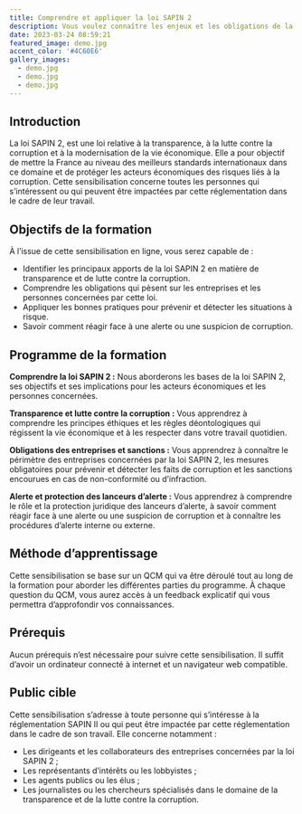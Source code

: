 ```yaml
---
title: Comprendre et appliquer la loi SAPIN 2
description: Vous voulez connaître les enjeux et les obligations de la loi SAPIN 2, qui vise à renforcer la transparence et la lutte contre la corruption dans la vie économique ? Suivez cette sensibilisation en ligne et découvrez comment vous mettre en conformité avec cette réglementation.
date: 2023-03-24 08:59:21
featured_image: demo.jpg
accent_color: '#4C60E6'
gallery_images:
  - demo.jpg
  - demo.jpg
  - demo.jpg
---
```


## Introduction

La loi SAPIN 2, est une loi relative à la transparence, à la lutte contre la corruption et à la modernisation de la vie économique. Elle a pour objectif de mettre la France au niveau des meilleurs standards internationaux dans ce domaine et de protéger les acteurs économiques des risques liés à la corruption. Cette sensibilisation concerne toutes les personnes qui s’intéressent ou qui peuvent être impactées par cette réglementation dans le cadre de leur travail.

## Objectifs de la formation

À l’issue de cette sensibilisation en ligne, vous serez capable de :

- Identifier les principaux apports de la loi SAPIN 2 en matière de transparence et de lutte contre la corruption.
- Comprendre les obligations qui pèsent sur les entreprises et les personnes concernées par cette loi.
- Appliquer les bonnes pratiques pour prévenir et détecter les situations à risque.
- Savoir comment réagir face à une alerte ou une suspicion de corruption.

## Programme de la formation

**Comprendre la loi SAPIN 2 :** Nous aborderons les bases de la loi SAPIN 2, ses objectifs et ses implications pour les acteurs économiques et les personnes concernées.

**Transparence et lutte contre la corruption :** Vous apprendrez à comprendre les principes éthiques et les règles déontologiques qui régissent la vie économique et à les respecter dans votre travail quotidien.

**Obligations des entreprises et sanctions :** Vous apprendrez à connaître le périmètre des entreprises concernées par la loi SAPIN 2, les mesures obligatoires pour prévenir et détecter les faits de corruption et les sanctions encourues en cas de non-conformité ou d’infraction.

**Alerte et protection des lanceurs d’alerte :** Vous apprendrez à comprendre le rôle et la protection juridique des lanceurs d’alerte, à savoir comment réagir face à une alerte ou une suspicion de corruption et à connaître les procédures d’alerte interne ou externe.

## Méthode d’apprentissage

Cette sensibilisation se base sur un QCM qui va être déroulé tout au long de la formation pour aborder les différentes parties du programme. À chaque question du QCM, vous aurez accès à un feedback explicatif qui vous permettra d’approfondir vos connaissances.

## Prérequis

Aucun prérequis n’est nécessaire pour suivre cette sensibilisation. Il suffit d’avoir un ordinateur connecté à internet et un navigateur web compatible.

## Public cible

Cette sensibilisation s’adresse à toute personne qui s’intéresse à la réglementation SAPIN II ou qui peut être impactée par cette réglementation dans le cadre de son travail. Elle concerne notamment :

- Les dirigeants et les collaborateurs des entreprises concernées par la loi SAPIN 2 ;
- Les représentants d’intérêts ou les lobbyistes ;
- Les agents publics ou les élus ;
- Les journalistes ou les chercheurs spécialisés dans le domaine de la transparence et de la lutte contre la corruption.
